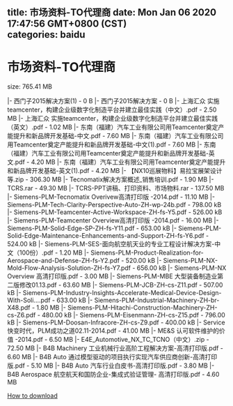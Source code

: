 
title: 市场资料-TO代理商
date: Mon Jan 06 2020 17:47:56 GMT+0800 (CST)    
categories: baidu
---

# 市场资料-TO代理商
size: 765.41 MB
 
 
|- 西门子2015解决方案(1) - 0 B
|- 西门子2015解决方案 - 0 B
|- 上海汇众 实施teamcenter，构建企业级数字化制造平台并建立最佳实践（中文）.pdf - 2.50 MB
|- 上海汇众 实施teamcenter，构建企业级数字化制造平台并建立最佳实践（英文）.pdf - 1.02 MB
|- 东南（福建）汽车工业有限公司用Teamcenter奠定产能提升和新品牌开发基础-中文.pdf - 7.60 MB
|- 东南（福建）汽车工业有限公司用Teamcenter奠定产能提升和新品牌开发基础-中文(1).pdf - 7.60 MB
|- 东南（福建）汽车工业有限公司用Teamcenter奠定产能提升和新品牌开发基础-英文.pdf - 4.20 MB
|- 东南（福建）汽车工业有限公司用Teamcenter奠定产能提升和新品牌开发基础-英文(1).pdf - 4.20 MB
|- 【NX10巡展物料】易拉宝展架设计等.zip - 306.30 MB
|- Tecnomatix解决方案概述_销售培训.pdf - 1.90 MB
|- TCRS.rar - 49.30 MB
|- TCRS-PPT讲稿、打印资料、市场物料.rar - 137.50 MB
|- Siemens-PLM-Tecnomatix Overivew高清打印版 -2014.pdf - 11.10 MB
|- Siemens-PLM-Tech-Clarity-Perspective-Auto-ZH-wp-24b.pdf - 798.00 kB
|- Siemens-PLM-Teamcenter-Active-Workspace-ZH-fs-Y5.pdf - 526.00 kB
|- Siemens-PLM-Teamcenter Overview高清打印版 -2014.pdf - 16.00 MB
|- Siemens-PLM-Solid-Edge-SP-ZH-fs-Y11.pdf - 653.00 kB
|- Siemens-PLM-Solid-Edge-Maintenance-Enhancements-and-Support-ZH-fs-Y6.pdf - 524.00 kB
|- Siemens-PLM-SES-面向航空航天业的专业工程设计解决方案-中文（100份）.pdf - 1.20 MB
|- Siemens-PLM-Product-Realization-for-Aerospace-and-Defense-ZH-fs-Y2.pdf - 520.00 kB
|- Siemens-PLM-NX-Mold-Flow-Analysis-Solution-ZH-fs-Y7.pdf - 656.00 kB
|- Siemens-PLM-NX Overview 高清打印版.pdf - 3.00 MB
|- Siemens-PLM-MBE 大型装备制造业第二版修改01.13.pdf - 63.60 MB
|- Siemens-PLM-JCB-ZH-cs-Z11.pdf - 507.00 kB
|- Siemens-PLM-Industry-Insights-Accelerate-Medical-Device-Design-With-Soli....pdf - 633.00 kB
|- Siemens-PLM-Industrial-Machinery-ZH-br-X48.pdf - 1.80 MB
|- Siemens-PLM-Hitachi-Construction-Machinery-ZH-cs-Z6.pdf - 480.00 kB
|- Siemens-PLM-Eisenmann-ZH-cs-Z15.pdf - 796.00 kB
|- Siemens-PLM-Doosan-Infracore-ZH-cs-Z9.pdf - 400.00 kB
|- Service快变时代，PLM成功之道02.11-2014.pdf - 41.00 MB
|- ME&S 认可软件维护的价值 -2014.pdf - 6.50 MB
|- E4E_Automotive_NX_TC_TCNO（中文）.zip - 72.50 MB
|- B4B Machinery 工业机械行业高阶工程解决方案-高清打印版.pdf - 6.60 MB
|- B4B Auto 通过模型驱动的项目执行实现汽车供应商创新-高清打印版.pdf - 5.10 MB
|- B4B Auto 汽车行业白皮书-高清打印版.pdf - 3.80 MB
|- B4B Aerospace 航空航天和国防企业-集成式验证管理- 高清打印版.pdf - 4.60 MB

[How to download](https://bpcam.bemobtrk.com/go/2ceec3aa-1ca2-46d6-b9ff-aaa5c184517c?jno=423)